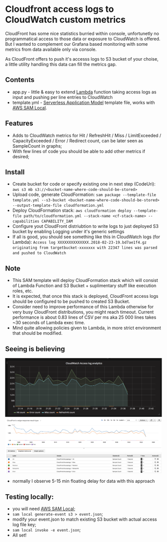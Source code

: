 Cloudfront access logs to CloudWatch custom metrics
====

CloudFront has some nice statistics burried within console, unfortunetly no programmatical access to those data or exposure to CloudWatch is offered.
But I wanted to complement our Grafana based monitoring with some metrics from data available only via console. 

As CloudFront offers to push it's accesss logs to S3 bucket of your choise, a little utility handling this data can fill the metrics gap.

Contents
----
- app.py - little & easy to extend [Lambda](https://aws.amazon.com/lambda/) function taking access logs as input and pushing per line entries to CloudWatch
- template.yml - [Serverless Application Model](https://github.com/awslabs/serverless-application-model) template file, works with [AWS SAM Local](https://github.com/awslabs/aws-sam-local/).

Features
----
- Adds to CloudWatch metrics for Hit / RefreshHit / Miss / LimitExceeded / CapacityExceeded / Error / Redirect count, can be later seen as SampleCount in graphs;
- With few lines of code you should be able to add other metrics if desired;

Install
----
- Create bucket for code or specify existing one in next step (CodeUri): `aws s3 mb s3://<bucket-name-where-code-should-be-stored>`
- Upload code, generate CloudFormation: `sam package --template-file template.yml --s3-bucket <bucket-name-where-code-should-be-stored> --output-template-file cloudformation.yml`
- Deploy CloudFormation stack: `aws cloudformation deploy --template-file path/to/cloudformation.yml --stack-name <cf-stack-name> --capabilities CAPABILITY_IAM`
- Configure yout CloudFront distriubtion to write logs to just deployed S3 bucket by enabling Logging under it's generic settings
- If all is good, you should see something like this in CloudWatch logs (for Lambda): `Access log XXXXXXXXXXXXXX.2018-02-23-19.bd7ae1f4.gz originating from targetbucket-xxxxxxx with 22347 lines was parsed and pushed to CloudWatch`

Note
----
- This SAM template will deploy CloudFormation stack which will consist of Lambda Function and S3 Bucket + suplimentary stuff like execution roles, etc.
- It is expected, that once this stack is deployed, CloudFront access logs should be configured to be pushed to created S3 Bucket. 
- Consider need to improve performance of this Lambda otherwise for very busy CloudFront distributions, you might reach timeout. Current performance is about 0.83 lines of CSV per ms aka 25 000 lines takes ~30 seconds of Lambda exec time.
- Mind quite allowing policies given to Lambda, in more strict environment that should be modified.

Seeing is believing
----
![Screenshot from Grafana](screenshot.png)
![Screenshot from CloudWatch metrics](screenshot2.png)
- normally I observe 5-15 min floating delay for data with this approach


Testing locally:
----
- you will need [AWS SAM Local](https://github.com/awslabs/aws-sam-local/);
- `sam local generate-event s3 > event.json`;
- modify your event.json to match existing S3 bucket with actual access log file key;
- `sam local invoke -e event.json`;
- All set!